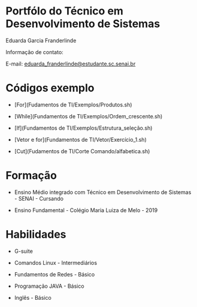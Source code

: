 # Portfólo do Técnico em Desenvolvimento de Sistemas
Eduarda Garcia Franderlinde

Informação de contato:

E-mail: eduarda_franderlinde@estudante.sc.senai.br

# Códigos exemplo
* [For](Fudamentos de TI/Exemplos/Produtos.sh)

* [While](Fundamentos de TI/Exemplos/Ordem_crescente.sh)

* [If](Fundamentos de TI/Exemplos/Estrutura_seleção.sh)

* [Vetor e for](Fundamentos de TI/Vetor/Exercício_1.sh)

* [Cut](Fudamentos de TI/Corte Comando/alfabetica.sh)

# Formação 
* Ensino Médio integrado com Técnico em Desenvolvimento de Sistemas - SENAI - Cursando

* Ensino Fundamental - Colégio Maria Luiza de Melo - 2019

# Habilidades

* G-suite

* Comandos Linux - Intermediários 

* Fundamentos de Redes -  Básico

* Programação JAVA - Básico

* Inglês - Básico 
